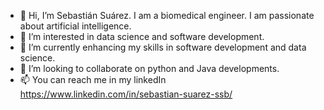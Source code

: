 - 👋 Hi, I’m Sebastián Suárez. I am a biomedical engineer. I am passionate about artificial intelligence.
- 👀 I’m interested in data science and software development.
- 🌱 I’m currently enhancing my skills in software development and data science.
- 💞️ I’m looking to collaborate on python and Java developments.
- 📫 You can reach me in my linkedIn https://www.linkedin.com/in/sebastian-suarez-ssb/

